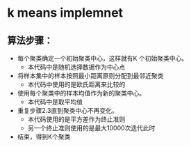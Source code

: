 # k means implemnet

## 算法步骤：
 
* 每个聚类确定一个初始聚类中心，这样就有K 个初始聚类中心。
    *	本代码中是随机选择数据作为中心点
* 将样本集中的样本按照最小距离原则分配到最邻近聚类
    * 本代码中使用的是欧氏距离来比较的
* 使用每个聚类中的样本均值作为新的聚类中心。
    * 本代码中是取平均值
* 重复步骤2.3直到聚类中心不再变化。
    * 本代码使用的是平方差作为终止准则
    * 另一个终止准则使用的是最大10000次迭代此时
* 结束，得到K个聚类
